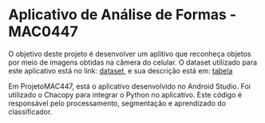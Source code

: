 # Aplicativo de Análise de Formas - MAC0447
 
O objetivo deste projeto é desenvolver um aplitivo que reconheça objetos por meio de imagens obtidas na câmera do celular. O dataset utilizado para este aplicativo está no link: [dataset](https://drive.google.com/drive/folders/1_c6mmyxaOWwyLrdfKH0J07jq0n_pNDb0?usp=sharing), e sua descrição está em: [tabela](https://docs.google.com/spreadsheets/d/1kDVYwjYcFMaNqGe4xghjepHYAb8hZxY8gBhs_40MbiQ/edit?usp=sharing)

Em ProjetoMAC447, está o aplicativo desenvolvido no Android Studio. Foi utilizado o Chacopy para integrar o Python no aplicativo. Este código é responsável pelo processamento, segmentação e aprendizado do classificador.
